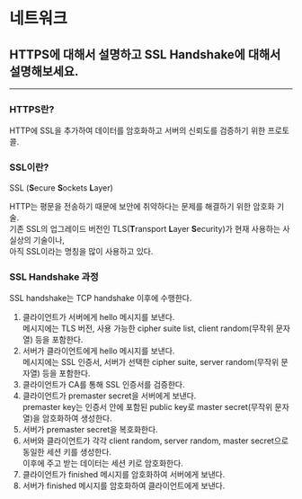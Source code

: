 # 네트워크

## HTTPS에 대해서 설명하고 SSL Handshake에 대해서 설명해보세요.

---

### HTTPS란?

HTTP에 SSL을 추가하여 데이터를 암호화하고 서버의 신뢰도를 검증하기 위한 프로토콜.

### SSL이란?

SSL (**S**ecure **S**ockets **L**ayer)

HTTP는 평문을 전송하기 때문에 보안에 취약하다는 문제를 해결하기 위한 암호화 기술.  
기존 SSL의 업그레이드 버전인 TLS(**T**ransport **L**ayer **S**ecurity)가 현재 사용하는 사실상의 기술이나,  
아직 SSL이라는 명칭을 많이 사용하고 있다.

### SSL Handshake 과정

SSL handshake는 TCP handshake 이후에 수행한다.

1. 클라이언트가 서버에게 hello 메시지를 보낸다.  
메시지에는 TLS 버전, 사용 가능한 cipher suite list, client random(무작위 문자열) 등을 포함한다.
2. 서버가 클라이언트에게 hello 메시지를 보낸다.  
메시지에는 SSL 인증서, 서버가 선택한 cipher suite, server random(무작위 문자열) 등을 포함한다.
3. 클라이언트가 CA를 통해 SSL 인증서를 검증한다.
4. 클라이언트가 premaster secret을 서버에게 보낸다.  
premaster key는 인증서 안에 포함된 public key로 master secret(무작위 문자열)을 암호화하여 생성한다.  
5. 서버가 premaster secret을 복호화한다.
6. 서버와 클라이언트가 각각 client random, server random, master secret으로 동일한 세션 키를 생성한다.  
이후에 주고 받는 데이터는 세션 키로 암호화한다.
7. 클라이언트가 finished 메시지를 암호화하여 서버에게 보낸다.
8. 서버가 finished 메시지를 암호화하여 클라이언트에게 보낸다.
